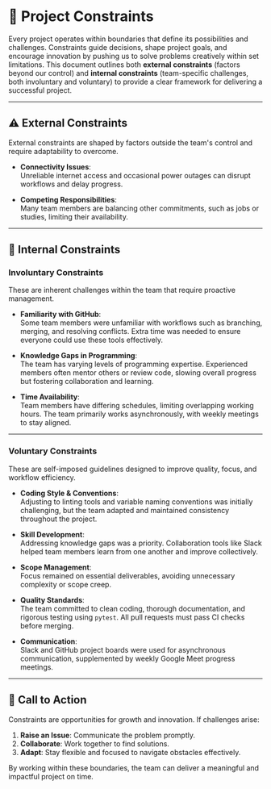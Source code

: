 # 🚧 Project Constraints

Every project operates within boundaries that define its possibilities and challenges. Constraints guide decisions, shape project goals, and encourage innovation by pushing us to solve problems creatively within set limitations. This document outlines both **external constraints** (factors beyond our control) and **internal constraints** (team-specific challenges, both involuntary and voluntary) to provide a clear framework for delivering a successful project.

---

## ⚠️ External Constraints

External constraints are shaped by factors outside the team's control and require adaptability to overcome.

- **Connectivity Issues**:  
  Unreliable internet access and occasional power outages can disrupt workflows and delay progress.  

- **Competing Responsibilities**:  
  Many team members are balancing other commitments, such as jobs or studies, limiting their availability.

---

## 🔐 Internal Constraints

### Involuntary Constraints

These are inherent challenges within the team that require proactive management.

- **Familiarity with GitHub**:  
  Some team members were unfamiliar with workflows such as branching, merging, and resolving conflicts. Extra time was needed to ensure everyone could use these tools effectively.  

- **Knowledge Gaps in Programming**:  
  The team has varying levels of programming expertise. Experienced members often mentor others or review code, slowing overall progress but fostering collaboration and learning.  

- **Time Availability**:  
  Team members have differing schedules, limiting overlapping working hours. The team primarily works asynchronously, with weekly meetings to stay aligned.

---

### Voluntary Constraints

These are self-imposed guidelines designed to improve quality, focus, and workflow efficiency.

- **Coding Style & Conventions**:  
  Adjusting to linting tools and variable naming conventions was initially challenging, but the team adapted and maintained consistency throughout the project.  

- **Skill Development**:  
  Addressing knowledge gaps was a priority. Collaboration tools like Slack helped team members learn from one another and improve collectively.  

- **Scope Management**:  
  Focus remained on essential deliverables, avoiding unnecessary complexity or scope creep.  

- **Quality Standards**:  
  The team committed to clean coding, thorough documentation, and rigorous testing using `pytest`. All pull requests must pass CI checks before merging.  

- **Communication**:  
  Slack and GitHub project boards were used for asynchronous communication, supplemented by weekly Google Meet progress meetings.

---

## 🚀 Call to Action

Constraints are opportunities for growth and innovation. If challenges arise:  

1. **Raise an Issue**: Communicate the problem promptly.  
2. **Collaborate**: Work together to find solutions.  
3. **Adapt**: Stay flexible and focused to navigate obstacles effectively.  

By working within these boundaries, the team can deliver a meaningful and impactful project on time.
